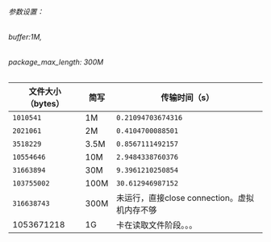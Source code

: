 ###### 参数设置：

###### buffer:1M, 

###### package_max_length: 300M

| 文件大小（bytes） | 简写 | 传输时间（s）                       |
| ----------------- | ---- | ----------------------------------- |
| `1010541`         | 1M   | `0.21094703674316`                  |
| `2021061`         | 2M   | `0.4104700088501`                   |
| `3518229`         | 3.5M | `0.8567111492157`                   |
| `10554646`        | 10M  | `2.9484338760376`                   |
| `31663894`        | 30M  | `9.3961210250854`                   |
| `103755002`       | 100M | `30.612946987152`                   |
| `316638743`       | 300M | 未运行，直接close connection。虚拟机内存不够 |
| 1053671218        | 1G   | 卡在读取文件阶段。。。              |

​			